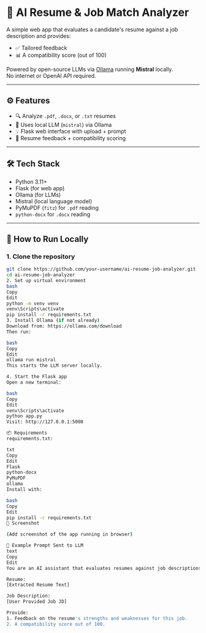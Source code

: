 # 🧠 AI Resume & Job Match Analyzer

A simple web app that evaluates a candidate's resume against a job description and provides:
- ✅ Tailored feedback
- 📊 A compatibility score (out of 100)

Powered by open-source LLMs via [Ollama](https://ollama.com/) running **Mistral** locally.  
No internet or OpenAI API required.

---

## ⚙️ Features

- 🔍 Analyze `.pdf`, `.docx`, or `.txt` resumes
- 🤖 Uses local LLM (`mistral`) via Ollama
- 💡 Flask web interface with upload + prompt
- 📄 Resume feedback + compatibility scoring

---

## 🛠️ Tech Stack

- Python 3.11+
- Flask (for web app)
- Ollama (for LLMs)
- Mistral (local language model)
- PyMuPDF (`fitz`) for `.pdf` reading
- `python-docx` for `.docx` reading

---

## 🚀 How to Run Locally

### 1. Clone the repository

```bash
git clone https://github.com/your-username/ai-resume-job-analyzer.git
cd ai-resume-job-analyzer
2. Set up virtual environment
bash
Copy
Edit
python -m venv venv
venv\Scripts\activate
pip install -r requirements.txt
3. Install Ollama (if not already)
Download from: https://ollama.com/download
Then run:

bash
Copy
Edit
ollama run mistral
This starts the LLM server locally.

4. Start the Flask app
Open a new terminal:

bash
Copy
Edit
venv\Scripts\activate
python app.py
Visit: http://127.0.0.1:5000

📦 Requirements
requirements.txt:

txt
Copy
Edit
Flask
python-docx
PyMuPDF
ollama
Install with:

bash
Copy
Edit
pip install -r requirements.txt
📸 Screenshot

(Add screenshot of the app running in browser)

🧠 Example Prompt Sent to LLM
text
Copy
Edit
You are an AI assistant that evaluates resumes against job descriptions.

Resume:
[Extracted Resume Text]

Job Description:
[User Provided Job JD]

Provide:
1. Feedback on the resume's strengths and weaknesses for this job.
2. A compatibility score out of 100.
